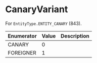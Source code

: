 # CanaryVariant

For `EntityType.ENTITY_CANARY` (843). 

| Enumerator | Value | Description |
| - | - | - |
| CANARY | 0 |  |
| FOREIGNER | 1 |  |
